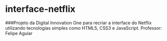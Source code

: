 # interface-netflix
###Projeto da Digital Innovation One para recriar a interface do Netflix utilizando tecnologias simples como HTML5, CSS3 e JavaScript.
Professor: Felipe Aguiar
